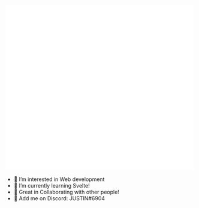 ![Metrics](https://github.com/JustinLung/JustinLung/blob/main/github-metrics.svg)

- 👀 I’m interested in Web development
- 🍊 I’m currently learning Svelte!
- 💞️ Great in Collaborating with other people!
- 💬 Add me on Discord: JUSTIN#6904 
